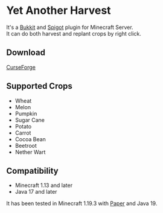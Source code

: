 # Yet Another Harvest
It's a [Bukkit](https://bukkit.org/) and [Spigot](https://www.spigotmc.org/) plugin for Minecraft Server.  
It can do both harvest and replant crops by right click.

## Download
[CurseForge](https://www.curseforge.com/minecraft/bukkit-plugins/yetanotherharvest)

## Supported Crops
- Wheat
- Melon
- Pumpkin
- Sugar Cane
- Potato
- Carrot
- Cocoa Bean
- Beetroot
- Nether Wart

## Compatibility
- Minecraft 1.13 and later
- Java 17 and later

It has been tested in Minecraft 1.19.3 with [Paper](https://papermc.io/) and Java 19.